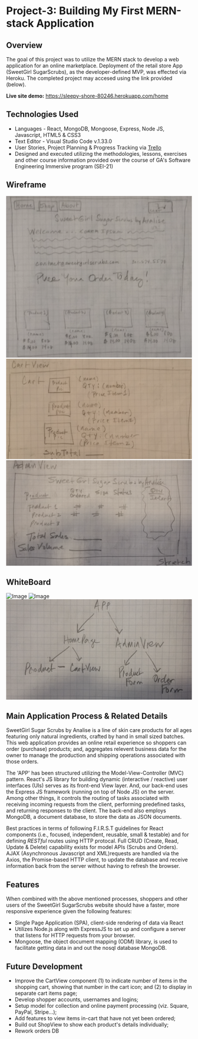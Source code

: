 # Project-3: Building My First MERN-stack Application


## Overview

The goal of this project was to utilize the MERN stack to develop a web application for an online marketplace. Deployment of the retail store App (SweetGirl SugarScrubs), as the developer-defined MVP, was effected via Heroku.  The completed project may accesed using the link provided (below). 

**Live site demo:** <https://sleepy-shore-80246.herokuapp.com/home>


## Technologies Used

* Languages - React, MongoDB, Mongoose, Express, Node JS, Javascript, HTML5 & CSS3 
* Text Editor - Visual Studio Code v.1.33.0
* User Stories, Project Planning & Progress Tracking via [Trello](https://trello.com/invite/b/XwfQGkLd/b4c4dc0580791f20c35d674e2dd5a27a/ga-sei-21-project-3)
* Designed and executed utilizing the methodologies, lessons, exercises and other course information provided over the course of GA's Software Engineering Immersive program (SEI-21) 


## Wireframe

![Image](images/p3-homepage-wireframe.png)
![Image](images/p3-cartview-wireframe.png)
![Image](images/p3-adminview-wireframe.png)


## WhiteBoard

![Image](images/p3-whiteboard1.png)
![Image](images/p3-whiteboard2.png)
![Image](images/component-tree.png)


## Main Application Process & Related Details

SweetGirl Sugar Scrubs by Analise is a line of skin care products for all ages featuring only natural ingredients, crafted by hand in small sized batches. This web application provides an online retail experience so shoppers can order (purchase) products; and, aggregates relevent business data for the owner to manage the production and shipping operations associated with those orders. 

The 'APP' has been structured utilizing the Model-View-Controller (MVC) pattern. React's JS library for building dynamic (interactive / reactive) user interfaces (UIs) serves as its front-end View layer.  And, our back-end uses the Express JS framework (running on top of Node JS) on the server.  Among other things, it controls the routing of tasks associated with receiving incoming requests from the client, performing predefined tasks, and returning responses to the client. The back-end also employs MongoDB, a document database, to store the data as JSON documents.

Best practices in terms of following F.I.R.S.T guidelines for React components (i.e., focused, independent, reusable, small & testable) and for defining _RESTful_ routes using HTTP protocal. Full CRUD (Create, Read, Update & Delete) capability exists for model APIs (Scrubs and Orders). AJAX (Asynchronous Javascript and XML)requests are handled via the Axios, the Promise-based HTTP client, to update the database and receive information back from the server without having to refresh the browser. 


## Features

When combined with the above mentioned processes, shoppers and other users of the SweetGirl SugarScrubs website should have a faster, more responsive experience given the following features: 

* Single Page Application (SPA), client-side rendering of data via React
* Utilizes Node.js along with ExpressJS to set up and configure a server that listens for HTTP requests from your browser.
* Mongoose, the object document mapping (ODM) library, is used to facilitate getting data in and out the nosql database MongoDB.


## Future Development

* Improve the CartView component (1) to indicate number of items in the shopping cart, showing that number in the cart icon; and (2) to display in separate cart items page; 
* Develop shopper accounts, usernames and logins;
* Setup model for collection and online payment processing (viz. Square, PayPal, Stripe...); 
* Add features to view items in-cart that have not yet been ordered;
* Build out ShopView to show each product's details individually;
* Rework orders DB





 